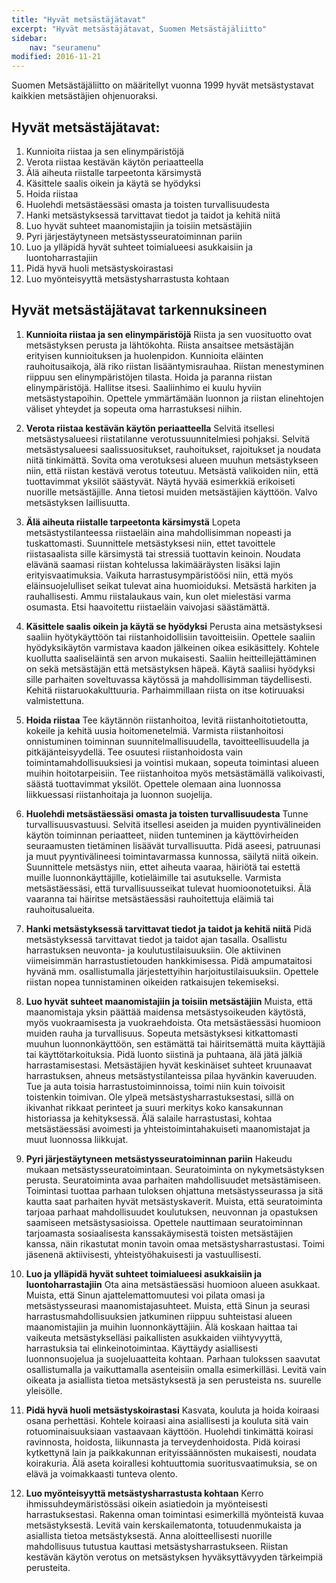 ```yaml
---
title: "Hyvät metsästäjätavat"
excerpt: "Hyvät metsästäjätavat, Suomen Metsästäjäliitto"
sidebar:
    nav: "seuramenu"
modified: 2016-11-21
---
```

Suomen Metsästäjäliitto on määritellyt vuonna 1999 hyvät metsästystavat kaikkien metsästäjien ohjenuoraksi.

## Hyvät metsästäjätavat:

1. Kunnioita riistaa ja sen elinympäristöjä
2. Verota riistaa kestävän käytön periaatteella
3. Älä aiheuta riistalle tarpeetonta kärsimystä
4. Käsittele saalis oikein ja käytä se hyödyksi
5. Hoida riistaa
6. Huolehdi metsästäessäsi omasta ja toisten turvallisuudesta
7. Hanki metsästyksessä tarvittavat tiedot ja taidot ja kehitä niitä
8. Luo hyvät suhteet maanomistajiin ja toisiin metsästäjiin
9. Pyri järjestäytyneen metsästysseuratoiminnan pariin
10. Luo ja ylläpidä hyvät suhteet toimialueesi asukkaisiin ja luontoharrastajiin
11. Pidä hyvä huoli metsästyskoirastasi
12. Luo myönteisyyttä metsästysharrastusta kohtaan

## Hyvät metsästäjätavat tarkennuksineen

1. **Kunnioita riistaa ja sen elinympäristöjä**
Riista ja sen vuosituotto ovat metsästyksen perusta ja lähtökohta. Riista ansaitsee metsästäjän erityisen kunnioituksen ja huolenpidon.
Kunnioita eläinten rauhoitusaikoja, älä riko riistan lisääntymisrauhaa.
Riistan menestyminen riippuu sen elinympäristöjen tilasta. Hoida ja paranna riistan elinympäristöjä.
Hallitse itsesi. Saaliinhimo ei kuulu hyviin metsästystapoihin.
Opettele ymmärtämään luonnon ja riistan elinehtojen väliset yhteydet ja sopeuta oma harrastuksesi niihin.

2. **Verota riistaa kestävän käytön periaatteella**
Selvitä itsellesi metsästysalueesi riistatilanne verotussuunnitelmiesi pohjaksi.
Selvitä metsästysalueesi saalissuositukset, rauhoitukset, rajoitukset ja noudata niitä tinkimättä. Sovita oma verotuksesi alueen muuhun metsästykseen niin, että riistan kestävä verotus toteutuu.  Metsästä valikoiden niin, että tuottavimmat yksilöt säästyvät.
Näytä hyvää esimerkkiä erikoiseti nuorille metsästäjille. Anna tietosi muiden metsästäjien käyttöön. Valvo metsästyksen laillisuutta.
3. **Älä aiheuta riistalle tarpeetonta kärsimystä**
Lopeta metsästystilanteessa riistaeläin aina mahdollisimman nopeasti ja tuskattomasti.
Suunnittele metsästyksesi niin, ettet tavoittele riistasaalista sille kärsimystä tai stressiä tuottavin keinoin.
Noudata elävänä saamasi riistan kohtelussa lakimääräysten lisäksi lajin erityisvaatimuksia.
Vaikuta harrastusympäristöösi niin, että myös eläinsuojelulliset seikat tulevat aina huomioiduksi.
Metsästä harkiten ja rauhallisesti. Ammu riistalaukaus vain, kun olet mielestäsi varma osumasta. Etsi haavoitettu riistaeläin vaivojasi säästämättä.
4. **Käsittele saalis oikein ja käytä se hyödyksi**
Perusta aina metsästyksesi saaliin hyötykäyttöön tai riistanhoidollisiin tavoitteisiin.
Opettele saaliin hyödyksikäytön varmistava kaadon jälkeinen oikea esikäsittely.
Kohtele kuollutta saaliseläintä sen arvon mukaisesti. Saaliin heitteillejättäminen on sekä metsästäjän että metsästyksen häpeä.
Käytä saaliisi hyödyksi sille parhaiten soveltuvassa käytössä ja mahdollisimman täydellisesti.
Kehitä riistaruokakulttuuria. Parhaimmillaan riista on itse kotiruuaksi valmistettuna.
5. **Hoida riistaa**
Tee käytännön riistanhoitoa, levitä riistanhoitotietoutta, kokeile ja kehitä uusia hoitomenetelmiä.
Varmista riistanhoitosi onnistuminen toiminnan suunnitelmallisuudella, tavoitteellisuudella ja pitkäjänteisyydellä.
Tee osuutesi riistanhoidosta vain toimintamahdollisuuksiesi ja vointisi mukaan, sopeuta toimintasi alueen muihin hoitotarpeisiin.
Tee riistanhoitoa myös metsästämällä valikoivasti, säästä tuottavimmat yksilöt.
Opettele olemaan aina luonnossa liikkuessasi riistanhoitaja ja luonnon suojelija.
6. **Huolehdi metsästäessäsi omasta ja toisten turvallisuudesta**
Tunne turvallisuusvastuusi. Selvitä itsellesi aseiden ja muiden pyyntivälineiden käytön toiminnan periaatteet, niiden tunteminen ja käyttövirheiden seuraamusten tietäminen lisäävät turvallisuutta.
Pidä aseesi, patruunasi ja muut pyyntivälineesi toimintavarmassa kunnossa, säilytä niitä oikein.
Suunnittele metsästys niin, ettet aiheuta vaaraa, häiriötä tai estettä muille luonnonkäyttäjille, kotieläimille tai asutukselle.
Varmista metsästäessäsi, että turvallisuusseikat tulevat huomioonotetuiksi.
Älä vaaranna tai häiritse metsästäessäsi rauhoitettuja eläimiä tai rauhoitusalueita.
7. **Hanki metsästyksessä tarvittavat tiedot ja taidot ja kehitä niitä**
Pidä metsästyksessä tarvittavat tiedot ja taidot ajan tasalla.
Osallistu harrastuksen neuvonta- ja koulutustilaisuuksiin.
Ole aktiivinen viimeisimmän harrastustietouden hankkimisessa.
Pidä ampumataitosi hyvänä mm. osallistumalla järjestettyihin harjoitustilaisuuksiin.
Opettele riistan nopea tunnistaminen oikeiden ratkaisujen tekemiseksi.
8. **Luo hyvät suhteet maanomistajiin ja toisiin metsästäjiin**
Muista, että maanomistaja yksin päättää maidensa metsästysoikeuden käytöstä, myös vuokraamisesta ja vuokraehdoista. Ota metsästäessäsi huomioon muiden rauha ja turvallisuus.
Sopeuta metsästyksesi kitkattomasti muuhun luonnonkäyttöön, sen estämättä tai häiritsemättä muita käyttäjiä tai käyttötarkoituksia. Pidä luonto siistinä ja puhtaana, älä jätä jälkiä harrastamisestasi.
Metsästäjien hyvät keskinäiset suhteet kruunaavat harrastuksen, ahneus metsästystilanteissa pilaa hyvänkin kaveruuden. Tue ja auta toisia harrastustoiminnoissa, toimi niin kuin toivoisit toistenkin toimivan.
Ole ylpeä metsästysharrastuksestasi, sillä on ikivanhat rikkaat perinteet ja suuri merkitys koko kansakunnan historiassa ja kehityksessä.
Älä salaile harrastustasi, kohtaa metsästäessäsi avoimesti ja yhteistoimintahakuiseti maanomistajat ja muut luonnossa liikkujat.
9. **Pyri järjestäytyneen metsästysseuratoiminnan pariin**
Hakeudu mukaan metsästysseuratoimintaan. Seuratoiminta on nykymetsästyksen perusta. Seuratoiminta avaa parhaiten mahdollisuudet metsästämiseen.
Toimintasi tuottaa parhaan tuloksen ohjattuna metsästysseurassa ja sitä kautta saat parhaiten hyvät metsästyskaverit.
Muista, että seuratoiminta tarjoaa parhaat mahdollisuudet koulutuksen, neuvonnan ja opastuksen saamiseen metsästysasioissa.
Opettele nauttimaan seuratoiminnan tarjoamasta sosiaalisesta kanssakäymisestä toisten metsästäjien kanssa, näin rikastutat monin tavoin omaa metsästysharrastustasi.
Toimi jäsenenä aktiivisesti, yhteistyöhakuisesti ja vastuullisesti.
10. **Luo ja ylläpidä hyvät suhteet toimialueesi asukkaisiin ja luontoharrastajiin**
Ota aina metsästäessäsi huomioon alueen asukkaat. Muista, että Sinun ajattelemattomuutesi voi pilata omasi ja metsästysseurasi maanomistajasuhteet.
Muista, että Sinun ja seurasi harrastusmahdollisuuksien jatkuminen riippuu suhteistasi alueen maanomistajiin ja muihin luonnonkäyttäjiin.
Älä koskaan haittaa tai vaikeuta metsästykselläsi paikallisten asukkaiden viihtyvyyttä, harrastuksia tai elinkeinotoimintaa.
Käyttäydy asiallisesti luonnonsuojelua ja suojeluaatteita kohtaan. Parhaan tulokssen saavutat osallistumalla ja vaikuttamalla asenteisiin omalla esimerkilläsi.
Levitä vain oikeata ja asiallista tietoa metsästyksestä ja sen perusteista ns. suurelle yleisölle.
11. **Pidä hyvä huoli metsästyskoirastasi**
Kasvata, kouluta ja hoida koiraasi osana perhettäsi.
Kohtele koiraasi aina asiallisesti ja kouluta sitä vain rotuominaisuuksiaan vastaavaan käyttöön.
Huolehdi tinkimättä koirasi ravinnosta, hoidosta, liikunnasta ja terveydenhoidosta.
Pidä koirasi kytkettynä lain ja paikkakunnan erityissäännösten mukaisesti, noudata koirakuria.
Älä aseta koirallesi kohtuuttomia suoritusvaatimuksia, se on elävä ja voimakkaasti tunteva olento.
12. **Luo myönteisyyttä metsästysharrastusta kohtaan**
Kerro ihmissuhdeymäristössäsi oikein asiatiedoin ja myönteisesti harrastuksestasi.
Rakenna oman toimintasi esimerkillä myönteistä kuvaa metsästyksestä.
Levitä vain kerskailematonta, totuudenmukaista ja asiallista tietoa metsästyksestä.
Anna aloitteellisesti nuorille mahdollisuus tutustua kauttasi metsästysharrastukseen.
Riistan kestävän käytön verotus on metsästyksen hyväksyttävyyden tärkeimpiä perusteita.
